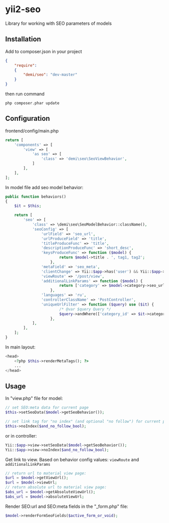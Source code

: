 yii2-seo
========
Library for working with SEO parameters of models

Installation
------------
Add to composer.json in your project
```json
{
	"require":
	{
  		"demi/seo": "dev-master"
	}
}
```
then run command
```code
php composer.phar update
```
Configuration
-------------
frontend/config/main.php
```php
return [
    'components' => [
        'view' => [
            'as seo' => [
                'class' => 'demi\seo\SeoViewBehavior',
            ]
        ],
    ],
];
```

In model file add seo model behavior:
```php
public function behaviors()
{
    $it = $this;

    return [
        'seo' => [
            'class' => \demi\seo\SeoModelBehavior::className(),
            'seoConfig' => [
                'urlField' => 'seo_url',
                'urlProduceField' => 'title',
                'titleProduceFunc' => 'title',
                'descriptionProduceFunc' => 'short_desc',
                'keysProduceFunc' => function ($model) {
                        return $model->title . ', tag1, tag2';
                    },
                'metaField' => 'seo_meta',
                'clientChange' => Yii::$app->has('user') && Yii::$app->user->can(User::ROLE_ADMIN),
                'viewRoute' => '/post/view',
                'additionalLinkParams' => function ($model) {
                        return ['category' => $model->category->seo_url];
                    },
                'languages' => 'ru',
                'controllerClassName' => 'PostController',
                'uniqueUrlFilter' => function ($query) use ($it) {
                        /* @var $query Query */
                        $query->andWhere(['category_id' => $it->category_id]);
                    },
            ],
        ],
    ];
}
```

In main layout:
```php
<head>
    <?php $this->renderMetaTags(); ?>
    ...
</head>
```

Usage
-----
In "view.php" file for model:
```php
// set SEO:meta data for current page
$this->setSeoData($model->getSeoBehavior());

// set link tag for "no index" (and optional "no follow") for current page
$this->noIndex($and_no_follow_bool);
```
or in controller:
```php
Yii::$app->view->setSeoData($model->getSeoBehavior());
Yii::$app->view->noIndex($and_no_follow_bool);
```

Get link to view. Based on behavior config values: `viewRoute` and `additionalLinkParams`
```php
// return url to material view page:
$url = $model->getViewUrl();
$url = $model->viewUrl;
// return absolute url to material view page:
$abs_url = $model->getAbsoluteViewUrl();
$abs_url = $model->absoluteViewUrl;
```

Render SEO:url and SEO:meta fields in the "_form.php" file:
```php
$model->renderFormSeoFields($active_form_or_void);
```